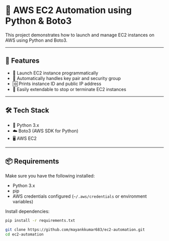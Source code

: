 # 🚀 AWS EC2 Automation using Python & Boto3

This project demonstrates how to launch and manage EC2 instances on AWS using Python and Boto3.

---

## 🧰 Features
- 🚀 Launch EC2 instance programmatically
- 🔐 Automatically handles key pair and security group
- 🆔 Prints instance ID and public IP address
- 🛑 Easily extendable to stop or terminate EC2 instances

---

## 🛠️ Tech Stack
- 🐍 Python 3.x
- ☁️ Boto3 (AWS SDK for Python)
- 🖥️ AWS EC2

---

## 📦 Requirements

Make sure you have the following installed:
- Python 3.x
- pip
- AWS credentials configured (`~/.aws/credentials` or environment variables)

Install dependencies:
```bash
pip install -r requirements.txt

git clone https://github.com/mayankkumar683/ec2-automation.git
cd ec2-automation
